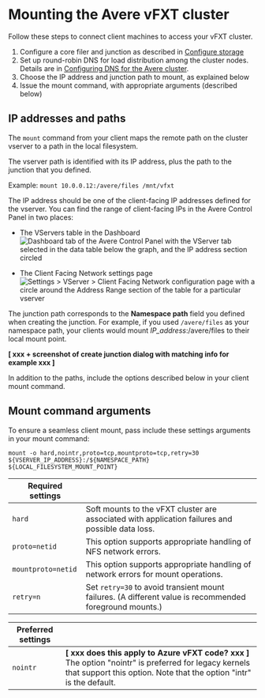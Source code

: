 # Mounting the Avere vFXT cluster

Follow these steps to connect client machines to access your vFXT cluster.

1. Configure a core filer and junction as described in [Configure storage](configure_storage.md)
1. Set up round-robin DNS for load distribution among the cluster nodes. Details are in [Configuring DNS for the Avere cluster](configure_dns.md).
1. Choose the IP address and junction path to mount, as explained below 
1. Issue the mount command, with appropriate arguments (described below) 

## IP addresses and paths

The ``mount`` command from your client maps the remote path on the cluster vserver to a path in the local filesystem.  

The vserver path is identified with its IP address, plus the path to the junction that you defined. 

Example: ``mount 10.0.0.12:/avere/files /mnt/vfxt``

The IP address should be one of the client-facing IP addresses defined for the vserver. You can find the range of client-facing IPs in the Avere Control Panel in two places: 

* The VServers table in the Dashboard 
  ![Dashboard tab of the Avere Control Panel with the VServer tab selected in the data table below the graph, and the IP address section circled](ip_addresses_dashboard.png)

* The Client Facing Network settings page
  ![Settings > VServer > Client Facing Network configuration page with a circle around the Address Range section of the table for a particular vserver](ip_addresses_settings.png)

The junction path corresponds to the **Namespace path** field you defined when creating the junction. For example, if you used ``/avere/files`` as your namespace path, your clients would mount *IP_address*:/avere/files to their local mount point. 

**[ xxx + screenshot of create junction dialog with matching info for example xxx ]**

In addition to the paths, include the options described below in your client mount command.

## Mount command arguments

To ensure a seamless client mount, pass include these settings arguments in your mount command: 

``mount -o hard,nointr,proto=tcp,mountproto=tcp,retry=30 ${VSERVER_IP_ADDRESS}:/${NAMESPACE_PATH} ${LOCAL_FILESYSTEM_MOUNT_POINT}``


| Required settings | |
--- | --- 
``hard`` | Soft mounts to the vFXT cluster are associated with application failures and possible data loss. 
``proto=netid`` | This option supports appropriate handling of NFS network errors.
``mountproto=netid`` | This option supports appropriate handling of network errors for mount operations.
``retry=n`` | Set ``retry=30`` to avoid transient mount failures. (A different value is recommended foreground mounts.)

| Preferred settings  | |
--- | --- 
``nointr``            | **[ xxx does this apply to Azure vFXT code? xxx ]** The option "nointr" is preferred for legacy kernels that support this option. Note that the option "intr" is the default.


